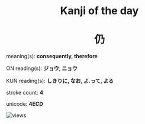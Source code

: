 <h1 align="center">Kanji of the day</h1>
<h1 align="center">仍</h1>
<p align="left">meaning(s): <b>consequently, therefore</b></p>
<p align="left">ON reading(s): <b>ジョウ, ニョウ</b></p>
<p align="left">KUN reading(s): <b>しきりに, なお, よ.って, よる</b></p>
<p align="left">stroke count: <b>4</b></p>
<p align="left">unicode: <b>4ECD</b></p>
<p align="left"><img src="https://komarev.com/ghpvc/?username=tristanwagner-kanjioftheday&label=Views&color=0e75b6&style=flat" alt="views"/></p>
